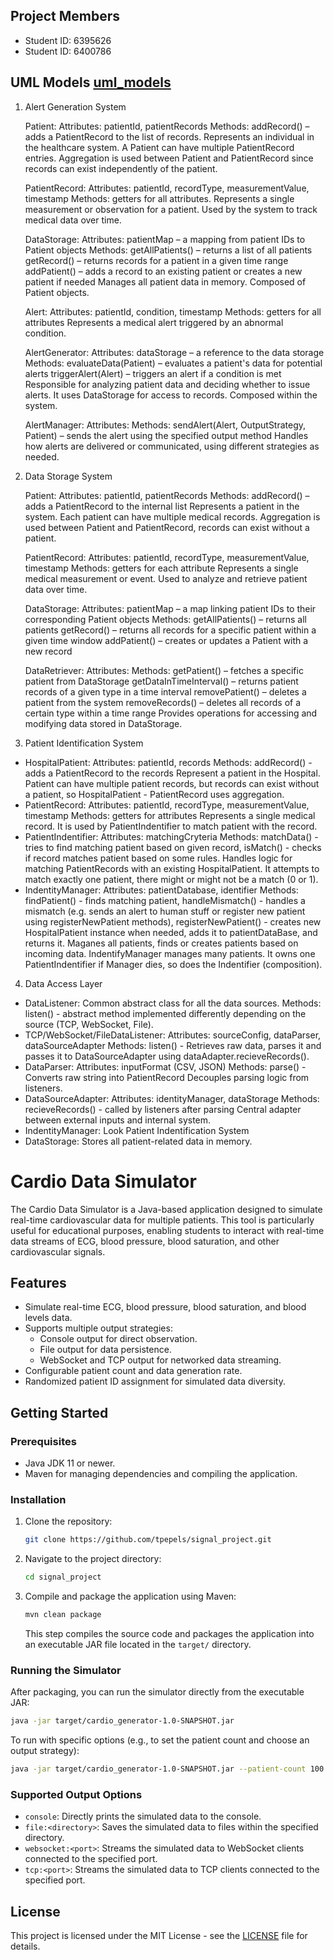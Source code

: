 ## Project Members
- Student ID: 6395626
- Student ID: 6400786

## UML Models [uml_models](uml_models)


1. Alert Generation System

    Patient:
    Attributes:
    patientId, patientRecords
    Methods:
    addRecord() – adds a PatientRecord to the list of records.
    Represents an individual in the healthcare system. A Patient can have multiple PatientRecord entries. Aggregation is used between Patient and PatientRecord since records can exist independently of the patient.

    PatientRecord:
    Attributes:
    patientId, recordType, measurementValue, timestamp
    Methods:
    getters for all attributes.
    Represents a single measurement or observation for a patient. Used by the system to track medical data over time.

    DataStorage:
    Attributes:
    patientMap – a mapping from patient IDs to Patient objects
    Methods:
    getAllPatients() – returns a list of all patients
    getRecord() – returns records for a patient in a given time range
    addPatient() – adds a record to an existing patient or creates a new patient if needed
    Manages all patient data in memory. Composed of Patient objects.

    Alert:
    Attributes:
    patientId, condition, timestamp
    Methods:
    getters for all attributes
    Represents a medical alert triggered by an abnormal condition.

    AlertGenerator:
    Attributes:
    dataStorage – a reference to the data storage
    Methods:
    evaluateData(Patient) – evaluates a patient's data for potential alerts
    triggerAlert(Alert) – triggers an alert if a condition is met
    Responsible for analyzing patient data and deciding whether to issue alerts. It uses DataStorage for access to records. Composed within the system.

    AlertManager:
    Attributes: 
    Methods:
    sendAlert(Alert, OutputStrategy, Patient) – sends the alert using the specified output method
    Handles how alerts are delivered or communicated, using different strategies as needed.

2. Data Storage System

    Patient:
    Attributes:
    patientId, patientRecords
    Methods:
    addRecord() – adds a PatientRecord to the internal list
    Represents a patient in the system. Each patient can have multiple medical records. Aggregation is used between Patient and PatientRecord, records can exist without a patient.

    PatientRecord:
    Attributes:
    patientId, recordType, measurementValue, timestamp
    Methods:
    getters for each attribute
    Represents a single medical measurement or event. Used to analyze and retrieve patient data over time.

    DataStorage:
    Attributes:
    patientMap – a map linking patient IDs to their corresponding Patient objects
    Methods:
    getAllPatients() – returns all patients
    getRecord() – returns all records for a specific patient within a given time window
    addPatient() – creates or updates a Patient with a new record
   

    DataRetriever:
    Attributes: 
    Methods:
    getPatient() – fetches a specific patient from DataStorage
    getDataInTimeInterval() – returns patient records of a given type in a time interval
    removePatient() – deletes a patient from the system
    removeRecords() – deletes all records of a certain type within a time range
    Provides operations for accessing and modifying data stored in DataStorage. 



3. Patient Identification System 
 - HospitalPatient: 
      Attributes: patientId, records
      Methods: addRecord() - adds a PatientRecord to the records
      Represent a patient in the Hospital. Patient can have multiple patient records, but records can exist without a patient, so HospitalPatient - PatientRecord uses aggregation.
 - PatientRecord: 
      Attributes: patientId, recordType, measurementValue, timestamp
      Methods: getters for attributes
      Represents a single medical record. It is used by PatientIndentifier to match patient with the record.
 - PatientIndentifier:
      Attributes: matchingCryteria
      Methods: matchData() - tries to find matching patient based on given record, isMatch() - checks if record matches patient based on some rules.
      Handles logic for matching PatientRecords with an existing HospitalPatient. It attempts to match exactly one patient, there might or might not be a match (0 or 1).
 - IndentityManager:
      Attributes: patientDatabase, identifier
      Methods: findPatient() - finds matching patient, handleMismatch() - handles a mismatch (e.g. sends an alert to human stuff or register new patient using registerNewPatient methods), registerNewPatient() - creates new HospitalPatient instance when needed, adds it to patientDataBase, and returns it. 
      Maganes all patients, finds or creates patients based on incoming data. IndentifyManager manages many patients. It owns one PatientIndentifier if Manager dies, so does the Indentifier (composition).

4. Data Access Layer
 - DataListener:
      Common abstract class for all the data sources.
      Methods: listen() - abstract method implemented differently depending on the source (TCP, WebSocket, File).
 - TCP/WebSocket/FileDataListener:
      Attributes: sourceConfig, dataParser, dataSourceAdapter
      Methods: listen() - Retrieves raw data, parses it and passes it to DataSourceAdapter using dataAdapter.recieveRecords().
 - DataParser:
      Attributes: inputFormat (CSV, JSON)
      Methods: parse() - Converts raw string into PatientRecord
      Decouples parsing logic from listeners.
 - DataSourceAdapter:
      Attributes: identityManager, dataStorage
      Methods: recieveRecords() - called by listeners after parsing
      Central adapter between external inputs and internal system.
 - IndentityManager:
      Look Patient Indentification System
 - DataStorage:
      Stores all patient-related data in memory.
   

# Cardio Data Simulator

The Cardio Data Simulator is a Java-based application designed to simulate real-time cardiovascular data for multiple patients. This tool is particularly useful for educational purposes, enabling students to interact with real-time data streams of ECG, blood pressure, blood saturation, and other cardiovascular signals.

## Features

- Simulate real-time ECG, blood pressure, blood saturation, and blood levels data.
- Supports multiple output strategies:
  - Console output for direct observation.
  - File output for data persistence.
  - WebSocket and TCP output for networked data streaming.
- Configurable patient count and data generation rate.
- Randomized patient ID assignment for simulated data diversity.

## Getting Started

### Prerequisites

- Java JDK 11 or newer.
- Maven for managing dependencies and compiling the application.

### Installation

1. Clone the repository:

   ```sh
   git clone https://github.com/tpepels/signal_project.git
   ```

2. Navigate to the project directory:

   ```sh
   cd signal_project
   ```

3. Compile and package the application using Maven:
   ```sh
   mvn clean package
   ```
   This step compiles the source code and packages the application into an executable JAR file located in the `target/` directory.

### Running the Simulator

After packaging, you can run the simulator directly from the executable JAR:

```sh
java -jar target/cardio_generator-1.0-SNAPSHOT.jar
```

To run with specific options (e.g., to set the patient count and choose an output strategy):

```sh
java -jar target/cardio_generator-1.0-SNAPSHOT.jar --patient-count 100 --output file:./output
```

### Supported Output Options

- `console`: Directly prints the simulated data to the console.
- `file:<directory>`: Saves the simulated data to files within the specified directory.
- `websocket:<port>`: Streams the simulated data to WebSocket clients connected to the specified port.
- `tcp:<port>`: Streams the simulated data to TCP clients connected to the specified port.

## License

This project is licensed under the MIT License - see the [LICENSE](LICENSE) file for details.
